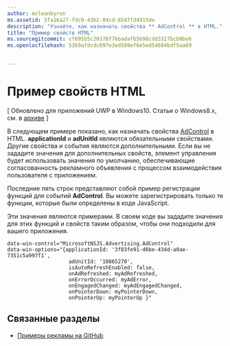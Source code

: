 ```yaml
---
author: mcleanbyron
ms.assetid: 5fa16a27-fdc0-43b2-84cd-8547fd4915de
description: "Узнайте, как назначать свойства ** AdControl ** в HTML."
title: "Пример свойств HTML"
ms.sourcegitcommit: cf695b5c20378f7bbadafb5b98cdd3327bcb0be6
ms.openlocfilehash: 53b9afdcdc697e3ed508ef6e5ed5d684bdf5aa69


---
```


# Пример свойств HTML


\[ Обновлено для приложений UWP в Windows10. Статьи о Windows8.x, см. в [архиве](http://go.microsoft.com/fwlink/p/?linkid=619132) \]

В следующем примере показано, как назначать свойства [AdControl](https://msdn.microsoft.com/library/windows/apps/microsoft.advertising.winrt.ui.adcontrol.aspx) в HTML. **applicationId** и **adUnitId** являются обязательными свойствами. Другие свойства и события являются дополнительными. Если вы не зададите значения для дополнительных свойств, элемент управления будет использовать значения по умолчанию, обеспечивающие согласованность рекламного объявления с процессом взаимодействия пользователя с приложением.

Последние пять строк представляют собой пример регистрации функций для событий **AdControl**. Вы можете зарегистрировать только те функции, которые были определены в коде JavaScript.

Эти значения являются примерами. В своем коде вы зададите значения для этих функций и свойств таким образом, чтобы они подходили для вашего приложения.

``` syntax
data-win-control="MicrosoftNSJS.Advertising.AdControl"
data-win-options="{applicationId: '3f83fe91-d6be-434d-a0ae-7351c5a997f1',
                    adUnitId: '10865270',
                    isAutoRefreshEnabled: false,
                    onAdRefreshed: myAdRefreshed,
                    onErrorOccurred: myAdError,
                    onEngagedChanged: myAdEngagedChanged,
                    onPointerDown: myPointerDown,
                    onPointerUp: myPointerUp }"
```

## Связанные разделы

* [Примеры рекламы на GitHub](http://aka.ms/githubads)

 



<!--HONumber=Jun16_HO4-->


